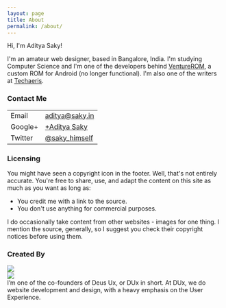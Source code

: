 ```yaml
---
layout: page
title: About
permalink: /about/
---
```


Hi, I'm Aditya Saky!

I'm an amateur web designer, based in Bangalore, India. I'm studying Computer Science and I'm one of the developers behind <a href="https://plus.google.com/communities/113182664923280225609" target="_blank">VentureROM</a>, a custom ROM for Android (no longer functional). I'm also one of the writers at <a href="http://techaeris.com/author/adityasaky" target="_blank">Techaeris</a>.

### Contact Me

<table>
<tr>
<td>Email</td>
<td><a href="mailto:aditya@saky.in">aditya@saky.in</a></td>
</tr>
<tr>
<td>Google+</td>
<td><a href="http://google.com/+AdityaSaky" target="_blank">+Aditya Saky</a></td>
</tr>
<tr>
<td>Twitter</td>
<td><a href="https://twitter.com/saky_himself" target="_blank">@saky_himself</a></td>
</tr>
</table>

<a name="licensing"></a>
<h3>Licensing</h3>

You might have seen a copyright icon in the footer. Well, that's not entirely accurate. You're free to share, use, and adapt the content on this site as much as you want as long as:
<ul>
<li>You credit me with a link to the source.</li>
<li>You don't use anything for commercial purposes.</li>
</ul>
I do occasionally take content from other websites - images for one thing. I mention the source, generally, so I suggest you check their copyright notices before using them.

### Created By
<div class="dux-mobile"><img src="http://saky.in/images/dux-mobile.svg"></div>
<div class="dux-desktop"><img src="http://saky.in/images/dux-desktop.svg"></div>
I’m one of the co-founders of Deus Ux, or DUx in short. At DUx, we do website development and design, with a heavy emphasis on the User Experience.
